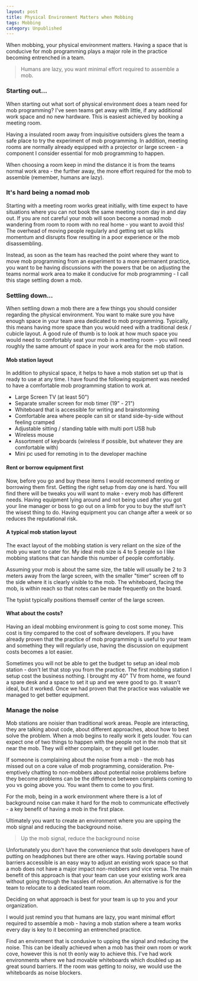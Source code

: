 ```yaml
---
layout: post
title: Physical Environment Matters when Mobbing
tags: Mobbing
category: Unpublished
---
```


When mobbing, your physical environment matters. Having a space that is conducive for mob programming plays a major role in the practice becoming entrenched in a team.

> Humans are lazy, you want minimal effort required to assemble a mob.

### Starting out...

When starting out what sort of physical environment does a team need for mob programming? I've seen teams get away with little, if any additional work space and no new hardware. This is easiest achieved by booking a meeting room.  

Having a insulated room away from inquisitive outsiders gives the team a safe place to try the experiment of mob programming. In addition, meeting rooms are normally already equipped with a projector or large screen - a component I consider essential for mob programming to happen. 

When choosing a room keep in mind the distance it is from the teams normal work area - the further away, the more effort required for the mob to assemble (remember, humans are lazy).

### It's hard being a nomad mob  

Starting with a meeting room works great initially, with time expect to have situations where you can not book the same meeting room day in and day out. If you are not careful your mob will soon become a nomad mob wandering from room to room with no real home - you want to avoid this! The overhead of moving people regularly and getting set up kills momentum and disrupts flow resulting in a poor experience or the mob disassembling.  

Instead, as soon as the team has reached the point where they want to move mob programming from an experiment to a more permanent practice, you want to be having discussions with the powers that be on adjusting the teams normal work area to make it conducive for mob programming - I call this stage settling down a mob.

### Settling down...

When settling down a mob there are a few things you should consider regarding the physical environment. You want to make sure you have enough space in your team area dedicated to mob programming. Typically, this means having more space than you would need with a traditional desk / cubicle layout. A good rule of thumb is to look at how much space you would need to comfortably seat your mob in a meeting room - you will need roughly the same amount of space in your work area for the mob station.

#### Mob station layout

In addition to physical space, it helps to have a mob station set up that is ready to use at any time. I have found the following equipment was needed to have a comfortable mob programming station to work at.  

- Large Screen TV (at least 50")  
- Separate smaller screen for mob timer (19" - 21")
- Whiteboard that is accessible for writing and brainstorming  
- Comfortable area where people can sit or stand side-by-side without feeling cramped  
- Adjustable sitting / standing table with multi port USB hub 
- Wireless mouse  
- Assortment of keyboards (wireless if possible, but whatever they are comfortable with)   
- Mini pc used for remoting in to the developer machine

#### Rent or borrow equipment first

Now, before you go and buy these items I would recommend renting or borrowing them first. Getting the right setup from day one is hard. You will find there will be tweaks you will want to make - every mob has different needs. Having equipment lying around and not being used after you got your line manager or boss to go out on a limb for you to buy the stuff isn't the wisest thing to do. Having equipment you can change after a week or so reduces the reputational risk.

#### A typical mob station layout

The exact layout of the mobbing station is very reliant on the size of the mob you want to cater for. My ideal mob size is 4 to 5 people so I like mobbing stations that can handle this number of people comfortably.

Assuming your mob is about the same size, the table will usually be 2 to 3 meters away from the large screen, with the smaller "timer" screen off to the side where it is clearly visible to the mob. The whiteboard, facing the mob, is within reach so that notes can be made frequently on the board.

The typist typically positions themself center of the large screen.

#### What about the costs?

Having an ideal mobbing environment is going to cost some money. This cost is tiny compared to the cost of software developers. If you have already proven that the practice of mob programming is useful to your team and something they will regularly use, having the discussion on equipment costs becomes a lot easier.

Sometimes you will not be able to get the budget to setup an ideal mob station - don't let that stop you from the practice. The first mobbing station I setup cost the business nothing. I brought my 40" TV from home, we found a spare desk and a space to set it up and we were good to go. It wasn't ideal, but it worked. Once we had proven that the practice was valuable we managed to get better equipment. 

### Manage the noise

Mob stations are noisier than traditional work areas. People are interacting, they are talking about code, about different approaches, about how to best solve the problem. When a mob begins to really work it gets louder. You can expect one of two things to happen with the people not in the mob that sit near the mob. They will either complain, or they will get louder. 

If someone is complaining about the noise from a mob - the mob has missed out on a core value of mob programming, consideration. Pre-emptively chatting to non-mobbers about potential noise problems before they become problems can be the difference between complaints coming to you vs going above you. You want them to come to you first.

For the mob, being in a work environment where there is a lot of background noise can make it hard for the mob to communicate effectively - a key benefit of having a mob in the first place. 

Ultimately you want to create an environment where you are upping the mob signal and reducing the background noise. 

> Up the mob signal, reduce the background noise

Unfortunately you don't have the convenience that solo developers have of putting on headphones but there are other ways. Having portable sound barriers accessible is an easy way to adjust an existing work space so that a mob does not have a major impact non-mobbers and vice versa. The main benefit of this approach is that your team can use your existing work area without going through the hassles of relocation. An alternative is for the team to relocate to a dedicated team room. 

Deciding on what approach is best for your team is up to you and your organization.

I would just remind you that humans are lazy, you want minimal effort required to assemble a mob - having a mob station where a team works every day is key to it becoming an entrenched practice.

Find an enviroment that is condusive to upping the signal and reducing the noise. This can be ideally achieved  when a mob has their own room or work cove, however this is not th eonly way to achieve this. I've had work environments where we had movable whiteboards which doubled up as great sound barriers. If the room was getting to noisy, we would use the whiteboards as noise blockers.

